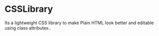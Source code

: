 # CSSLibrary
Its a lightweight CSS library to make Plain HTML look better and editable using class attributes..
